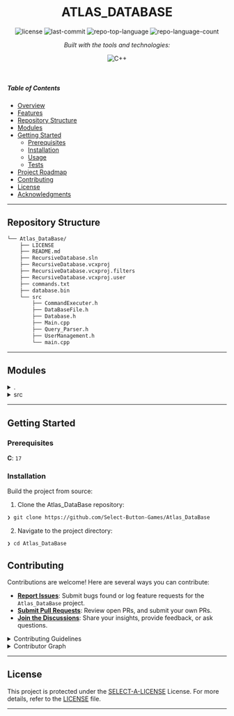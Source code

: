 <p align="center">
    <h1 align="center">ATLAS_DATABASE</h1>
</p>
<p align="center">
	<img src="https://img.shields.io/github/license/Select-Button-Games/Atlas_DataBase?style=flat&logo=opensourceinitiative&logoColor=white&color=0080ff" alt="license">
	<img src="https://img.shields.io/github/last-commit/Select-Button-Games/Atlas_DataBase?style=flat&logo=git&logoColor=white&color=0080ff" alt="last-commit">
	<img src="https://img.shields.io/github/languages/top/Select-Button-Games/Atlas_DataBase?style=flat&color=0080ff" alt="repo-top-language">
	<img src="https://img.shields.io/github/languages/count/Select-Button-Games/Atlas_DataBase?style=flat&color=0080ff" alt="repo-language-count">
</p>
<p align="center">
		<em>Built with the tools and technologies:</em>
</p>
<p align="center">
	<img src="https://img.shields.io/badge/C-A8B9CC.svg?style=flat&logo=C&logoColor=black" alt="C++">
</p>

<br>

#####  Table of Contents

- [ Overview](#-overview)
- [ Features](#-features)
- [ Repository Structure](#-repository-structure)
- [ Modules](#-modules)
- [ Getting Started](#-getting-started)
    - [ Prerequisites](#-prerequisites)
    - [ Installation](#-installation)
    - [ Usage](#-usage)
    - [ Tests](#-tests)
- [ Project Roadmap](#-project-roadmap)
- [ Contributing](#-contributing)
- [ License](#-license)
- [ Acknowledgments](#-acknowledgments)

---

##  Repository Structure

```sh
└── Atlas_DataBase/
    ├── LICENSE
    ├── README.md
    ├── RecursiveDatabase.sln
    ├── RecursiveDatabase.vcxproj
    ├── RecursiveDatabase.vcxproj.filters
    ├── RecursiveDatabase.vcxproj.user
    ├── commands.txt
    ├── database.bin
    └── src
        ├── CommandExecuter.h
        ├── DataBaseFile.h
        ├── Database.h
        ├── Main.cpp
        ├── Query_Parser.h
        ├── UserManagement.h
        └── main.cpp
```

---

##  Modules

<details closed><summary>.</summary>

| File | Summary |
| --- | --- |
| [commands.txt](https://github.com/Select-Button-Games/Atlas_DataBase/blob/main/commands.txt) | <code>❯ REPLACE-ME</code> |
| [RecursiveDatabase.vcxproj.user](https://github.com/Select-Button-Games/Atlas_DataBase/blob/main/RecursiveDatabase.vcxproj.user) | <code>❯ REPLACE-ME</code> |
| [RecursiveDatabase.vcxproj](https://github.com/Select-Button-Games/Atlas_DataBase/blob/main/RecursiveDatabase.vcxproj) | <code>❯ REPLACE-ME</code> |
| [RecursiveDatabase.sln](https://github.com/Select-Button-Games/Atlas_DataBase/blob/main/RecursiveDatabase.sln) | <code>❯ REPLACE-ME</code> |
| [database.bin](https://github.com/Select-Button-Games/Atlas_DataBase/blob/main/database.bin) | <code>❯ REPLACE-ME</code> |
| [RecursiveDatabase.vcxproj.filters](https://github.com/Select-Button-Games/Atlas_DataBase/blob/main/RecursiveDatabase.vcxproj.filters) | <code>❯ REPLACE-ME</code> |

</details>

<details closed><summary>src</summary>

| File | Summary |
| --- | --- |
| [Main.cpp](https://github.com/Select-Button-Games/Atlas_DataBase/blob/main/src/Main.cpp) | <code>❯ REPLACE-ME</code> |
| [CommandExecuter.h](https://github.com/Select-Button-Games/Atlas_DataBase/blob/main/src/CommandExecuter.h) | <code>❯ REPLACE-ME</code> |
| [main.cpp](https://github.com/Select-Button-Games/Atlas_DataBase/blob/main/src/main.cpp) | <code>❯ REPLACE-ME</code> |
| [DataBaseFile.h](https://github.com/Select-Button-Games/Atlas_DataBase/blob/main/src/DataBaseFile.h) | <code>❯ REPLACE-ME</code> |
| [Database.h](https://github.com/Select-Button-Games/Atlas_DataBase/blob/main/src/Database.h) | <code>❯ REPLACE-ME</code> |
| [UserManagement.h](https://github.com/Select-Button-Games/Atlas_DataBase/blob/main/src/UserManagement.h) | <code>❯ REPLACE-ME</code> |
| [Query_Parser.h](https://github.com/Select-Button-Games/Atlas_DataBase/blob/main/src/Query_Parser.h) | <code>❯ REPLACE-ME</code> |

</details>

---

##  Getting Started

###  Prerequisites

**C**: `17`

###  Installation

Build the project from source:

1. Clone the Atlas_DataBase repository:
```sh
❯ git clone https://github.com/Select-Button-Games/Atlas_DataBase
```

2. Navigate to the project directory:
```sh
❯ cd Atlas_DataBase
```

##  Contributing

Contributions are welcome! Here are several ways you can contribute:

- **[Report Issues](https://github.com/Select-Button-Games/Atlas_DataBase/issues)**: Submit bugs found or log feature requests for the `Atlas_DataBase` project.
- **[Submit Pull Requests](https://github.com/Select-Button-Games/Atlas_DataBase/blob/main/CONTRIBUTING.md)**: Review open PRs, and submit your own PRs.
- **[Join the Discussions](https://github.com/Select-Button-Games/Atlas_DataBase/discussions)**: Share your insights, provide feedback, or ask questions.

<details closed>
<summary>Contributing Guidelines</summary>

1. **Fork the Repository**: Start by forking the project repository to your github account.
2. **Clone Locally**: Clone the forked repository to your local machine using a git client.
   ```sh
   git clone https://github.com/Select-Button-Games/Atlas_DataBase
   ```
3. **Create a New Branch**: Always work on a new branch, giving it a descriptive name.
   ```sh
   git checkout -b new-feature-x
   ```
4. **Make Your Changes**: Develop and test your changes locally.
5. **Commit Your Changes**: Commit with a clear message describing your updates.
   ```sh
   git commit -m 'Implemented new feature x.'
   ```
6. **Push to github**: Push the changes to your forked repository.
   ```sh
   git push origin new-feature-x
   ```
7. **Submit a Pull Request**: Create a PR against the original project repository. Clearly describe the changes and their motivations.
8. **Review**: Once your PR is reviewed and approved, it will be merged into the main branch. Congratulations on your contribution!
</details>

<details closed>
<summary>Contributor Graph</summary>
<br>
<p align="left">
   <a href="https://github.com{/Select-Button-Games/Atlas_DataBase/}graphs/contributors">
      <img src="https://contrib.rocks/image?repo=Select-Button-Games/Atlas_DataBase">
   </a>
</p>
</details>

---

##  License

This project is protected under the [SELECT-A-LICENSE](https://choosealicense.com/licenses) License. For more details, refer to the [LICENSE](https://choosealicense.com/licenses/) file.

---


